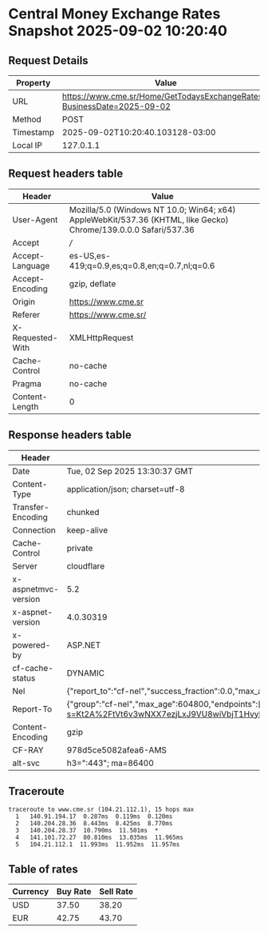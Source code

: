 # Central Money Exchange Rates Snapshot 2025-09-02 10:20:40
## Request Details

| Property | Value |
|----------|-------|
| URL | https://www.cme.sr/Home/GetTodaysExchangeRates/?BusinessDate=2025-09-02 |
| Method | POST |
| Timestamp | 2025-09-02T10:20:40.103128-03:00 |
| Local IP | 127.0.1.1 |
    
## Request headers table

| Header | Value |
|--------|-------|
| User-Agent | Mozilla/5.0 (Windows NT 10.0; Win64; x64) AppleWebKit/537.36 (KHTML, like Gecko) Chrome/139.0.0.0 Safari/537.36 |
| Accept | */* |
| Accept-Language | es-US,es-419;q=0.9,es;q=0.8,en;q=0.7,nl;q=0.6 |
| Accept-Encoding | gzip, deflate |
| Origin | https://www.cme.sr |
| Referer | https://www.cme.sr/ |
| X-Requested-With | XMLHttpRequest |
| Cache-Control | no-cache |
| Pragma | no-cache |
| Content-Length | 0 |

    
## Response headers table
| Header | Value |
|--------|-------|
| Date | Tue, 02 Sep 2025 13:30:37 GMT |
| Content-Type | application/json; charset=utf-8 |
| Transfer-Encoding | chunked |
| Connection | keep-alive |
| Cache-Control | private |
| Server | cloudflare |
| x-aspnetmvc-version | 5.2 |
| x-aspnet-version | 4.0.30319 |
| x-powered-by | ASP.NET |
| cf-cache-status | DYNAMIC |
| Nel | {"report_to":"cf-nel","success_fraction":0.0,"max_age":604800} |
| Report-To | {"group":"cf-nel","max_age":604800,"endpoints":[{"url":"https://a.nel.cloudflare.com/report/v4?s=Kt2A%2FtVt6v3wNXX7ezjLxJ9VU8wiVbjT1Hvyh0FRWu5TQk5G0D9E%2FqMtU77dGHgd3BbwmFHBqvjS3L3LemCUMKr7KiMBDdW5TZM%3D"}]} |
| Content-Encoding | gzip |
| CF-RAY | 978d5ce5082afea6-AMS |
| alt-svc | h3=":443"; ma=86400 |

## Traceroute 

```
traceroute to www.cme.sr (104.21.112.1), 15 hops max
  1   140.91.194.17  0.287ms  0.119ms  0.120ms 
  2   140.204.28.36  8.443ms  8.425ms  8.770ms 
  3   140.204.28.37  10.790ms  11.501ms  * 
  4   141.101.72.27  80.810ms  13.035ms  11.965ms 
  5   104.21.112.1  11.993ms  11.952ms  11.957ms 

```


## Table of rates

| Currency | Buy Rate | Sell Rate |
|----------|----------|-----------|
| USD | 37.50 | 38.20 |
| EUR | 42.75 | 43.70 |
